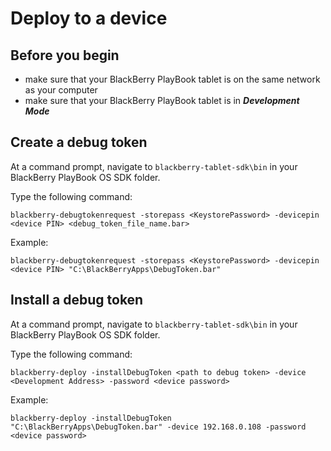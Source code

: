 # Deploy to a device

## Before you begin

* make sure that your BlackBerry PlayBook tablet is on the same network as your computer
* make sure that your BlackBerry PlayBook tablet is in ***Development Mode***

## Create a debug token

At a command prompt, navigate to `blackberry-tablet-sdk\bin` in your BlackBerry PlayBook OS SDK folder.

Type the following command:

`blackberry-debugtokenrequest -storepass <KeystorePassword> -devicepin <device PIN> <debug_token_file_name.bar>`

Example:

`blackberry-debugtokenrequest -storepass <KeystorePassword> -devicepin <device PIN> "C:\BlackBerryApps\DebugToken.bar"`

## Install a debug token

At a command prompt, navigate to `blackberry-tablet-sdk\bin` in your BlackBerry PlayBook OS SDK folder.

Type the following command:

`blackberry-deploy -installDebugToken <path to debug token> -device <Development Address> -password <device password>`

Example:

`blackberry-deploy -installDebugToken "C:\BlackBerryApps\DebugToken.bar" -device 192.168.0.108 -password <device password>`
